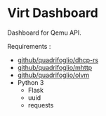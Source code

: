 # Virt Dashboard

Dashboard for Qemu API.


Requirements :

- [github/quadrifoglio/dhcp-rs](https://github.com/quadrifoglio/dhcp-rs)
- [github/quadrifoglio/mhttp](https://github.com/quadrifoglio/mhttp)
- [github/quadrifoglio/olvm](https://github.com/quadrifoglio/olvm)
- Python 3
	- Flask
	- uuid
	- requests